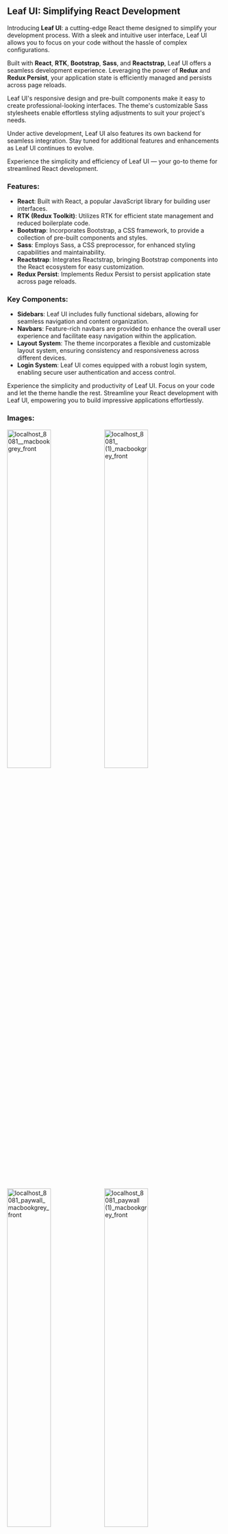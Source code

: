 ## Leaf UI: Simplifying React Development

Introducing **Leaf UI**: a cutting-edge React theme designed to simplify your development process. With a sleek and intuitive user interface, Leaf UI allows you to focus on your code without the hassle of complex configurations.

Built with **React**, **RTK**, **Bootstrap**, **Sass**, and **Reactstrap**, Leaf UI offers a seamless development experience. Leveraging the power of **Redux** and **Redux Persist**, your application state is efficiently managed and persists across page reloads.

Leaf UI's responsive design and pre-built components make it easy to create professional-looking interfaces. The theme's customizable Sass stylesheets enable effortless styling adjustments to suit your project's needs.

Under active development, Leaf UI also features its own backend for seamless integration. Stay tuned for additional features and enhancements as Leaf UI continues to evolve.

Experience the simplicity and efficiency of Leaf UI — your go-to theme for streamlined React development.

### Features:

- **React**: Built with React, a popular JavaScript library for building user interfaces.
- **RTK (Redux Toolkit)**: Utilizes RTK for efficient state management and reduced boilerplate code.
- **Bootstrap**: Incorporates Bootstrap, a CSS framework, to provide a collection of pre-built components and styles.
- **Sass**: Employs Sass, a CSS preprocessor, for enhanced styling capabilities and maintainability.
- **Reactstrap**: Integrates Reactstrap, bringing Bootstrap components into the React ecosystem for easy customization.
- **Redux Persist**: Implements Redux Persist to persist application state across page reloads.

### Key Components:

- **Sidebars**: Leaf UI includes fully functional sidebars, allowing for seamless navigation and content organization.
- **Navbars**: Feature-rich navbars are provided to enhance the overall user experience and facilitate easy navigation within the application.
- **Layout System**: The theme incorporates a flexible and customizable layout system, ensuring consistency and responsiveness across different devices.
- **Login System**: Leaf UI comes equipped with a robust login system, enabling secure user authentication and access control.

Experience the simplicity and productivity of Leaf UI. Focus on your code and let the theme handle the rest. Streamline your React development with Leaf UI, empowering you to build impressive applications effortlessly.

### Images:

<img src="https://github.com/UnderdogLabsCompany/P1_Back/assets/65919238/ca8c8dbf-d135-4fc6-ba3e-8f5cd1a51bab" alt="localhost_8081__macbookgrey_front" width="45%"><img src="https://github.com/UnderdogLabsCompany/P1_Back/assets/65919238/7bc8e98b-ce05-4783-a684-38e7c943308e" alt="localhost_8081_ (1)_macbookgrey_front" width="45%">

<img src="https://github.com/UnderdogLabsCompany/P1_Back/assets/65919238/53106167-47b7-4ba7-a3e3-f22d88e62a12" alt="localhost_8081_paywall_macbookgrey_front" width="45%"><img src="https://github.com/UnderdogLabsCompany/P1_Back/assets/65919238/f6675a59-f922-4e0c-b3f3-30113a76de18" alt="localhost_8081_paywall (1)_macbookgrey_front" width="45%">

<img src="https://github.com/UnderdogLabsCompany/P1_Back/assets/65919238/94199d4b-2861-4bf6-8769-dd4b100e0a08" alt="localhost_8081__macbookgrey_front" width="30%">

